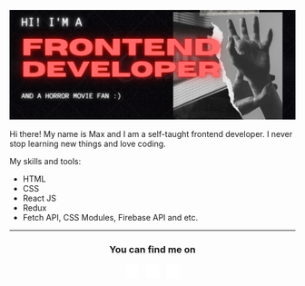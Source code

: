 ![Alt text](/2021-10-28_22-53-45.png)  


Hi there! My name is Max and I am a self-taught frontend developer. I never stop learning new things and love coding.

My skills and tools:
* HTML
* CSS
* React JS
* Redux
* Fetch API, CSS Modules, Firebase API and etc.


<hr/>

<h3 align="center">You can find me on</h3>
<p align="center">
  <a href = "https://www.linkedin.com/in/max-kremlev/" title="Linkedin"><img src="/linkedin-5-24.png"></a>&nbsp;&nbsp;
  <a href = "mailto:kremlevmax1989@gmail.com" title="Email"><img src="/email-24.png"></a>&nbsp;&nbsp;
  <a href = "https://t.me/kremlevmax" title="Telegram"><img src="/telegram-24.png"></a>
</p>


<!-- Links to your social media accounts -->

[1]: https://www.linkedin.com/in/max-kremlev/
<!--
**kremlevmax/kremlevmax** is a ✨ _special_ ✨ repository because its `README.md` (this file) appears on your GitHub profile.

Here are some ideas to get you started:

- 🔭 I’m currently working on ...
- 🌱 I’m currently learning ...
- 👯 I’m looking to collaborate on ...
- 🤔 I’m looking for help with ...
- 💬 Ask me about ...
- 📫 How to reach me: ...
- 😄 Pronouns: ...
- ⚡ Fun fact: ...
-->
